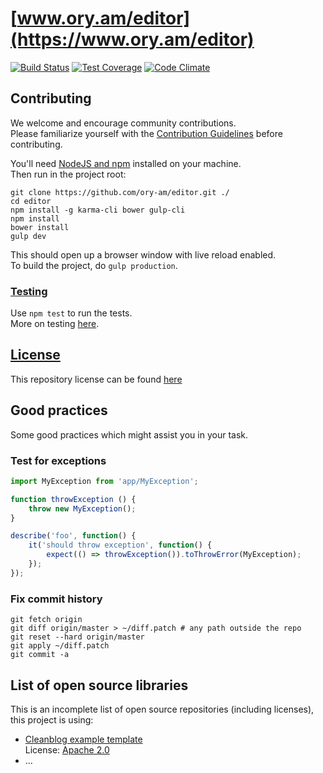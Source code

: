 # [www.ory.am/editor](https://www.ory.am/editor)

[![Build Status](https://travis-ci.org/ory-am/editor.svg?branch=master)](https://travis-ci.org/ory-am/editor)
[![Test Coverage](https://codeclimate.com/github/ory-am/editor/badges/coverage.svg)](https://codeclimate.com/github/ory-am/editor/coverage)
[![Code Climate](https://codeclimate.com/github/ory-am/editor/badges/gpa.svg)](https://codeclimate.com/github/ory-am/editor)

## Contributing

We welcome and encourage community contributions.  
Please familiarize yourself with the [Contribution Guidelines](CONTRIBUTING.md) before contributing.

You'll need [NodeJS and npm](https://nodejs.org) installed on your machine.  
Then run in the project root:

```
git clone https://github.com/ory-am/editor.git ./
cd editor
npm install -g karma-cli bower gulp-cli
npm install
bower install
gulp dev
```

This should open up a browser window with live reload enabled.  
To build the project, do `gulp production`.

### [Testing](test/README.md)

Use `npm test` to run the tests.  
More on testing [here](test/README.md).

## [License](https://github.com/ory-am/editor/blob/0.0.0-sprint2/LICENSE)

This repository license can be found [here](https://github.com/ory-am/editor/blob/0.0.0-sprint2/LICENSE)

## Good practices

Some good practices which might assist you in your task.

### Test for exceptions

```js
import MyException from 'app/MyException';

function throwException () {
    throw new MyException();
}

describe('foo', function() {
    it('should throw exception', function() {
        expect(() => throwException()).toThrowError(MyException);
    });
});
```

### Fix commit history

```
git fetch origin
git diff origin/master > ~/diff.patch # any path outside the repo
git reset --hard origin/master
git apply ~/diff.patch
git commit -a
```

## List of open source libraries

This is an incomplete list of open source repositories (including licenses), this project is using:

* [Cleanblog example template](http://startbootstrap.com/template-overviews/clean-blog/)   
  License: [Apache 2.0](https://github.com/IronSummitMedia/startbootstrap-clean-blog/blob/gh-pages/LICENSE)
* ...
